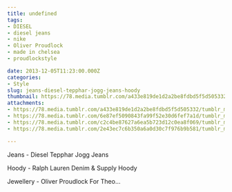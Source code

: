 ```yaml
---
title: undefined
tags:
- DIESEL
- diesel jeans
- nike
- Oliver Proudlock
- made in chelsea
- proudlockstyle

date: 2013-12-05T11:23:00.000Z
categories:
- Style
slug: jeans-diesel-tepphar-jogg-jeans-hoody
thumbnail: https://78.media.tumblr.com/a433e819de1d2a2be8fdbd5f5d505332/tumblr_mxbzn2aif21rhrm24o1_540.jpg
attachments:
- https://78.media.tumblr.com/a433e819de1d2a2be8fdbd5f5d505332/tumblr_mxbzn2aif21rhrm24o1_1280.jpg
- https://78.media.tumblr.com/6e87ef5090843fa99f52e30d6fef7a1d/tumblr_mxbzn2aif21rhrm24o2_1280.jpg
- https://78.media.tumblr.com/c2c4be87627a6ea5b723d12c0ea8f069/tumblr_mxbzn2aif21rhrm24o4_1280.jpg
- https://78.media.tumblr.com/2e43ec7c6b350a6a0d30c7f976b9b581/tumblr_mxbzn2aif21rhrm24o3_1280.jpg

---
```


Jeans - Diesel Tepphar Jogg Jeans 

  Hoody - Ralph Lauren Denim & Supply Hoody 

  Jewellery - Oliver Proudlock For Theo...
